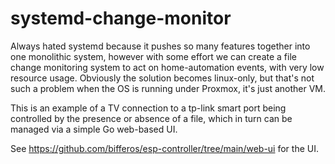 # systemd-change-monitor

Always hated systemd because it pushes so many features together into one monolithic
system, however with some effort we can create a file change monitoring system
to act on home-automation events, with very low resource usage.  Obviously the solution
becomes linux-only, but that's not such a problem when the OS is running under 
Proxmox, it's just another VM.

This is an example of a TV connection to a tp-link smart port being controlled by the
presence or absence of a file, which in turn can be managed via a simple Go web-based
UI.

See https://github.com/bifferos/esp-controller/tree/main/web-ui for the UI.



